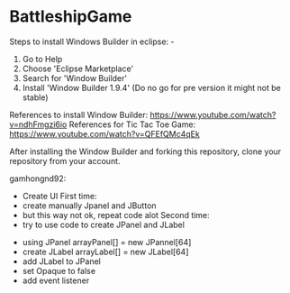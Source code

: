 # BattleshipGame

Steps to install Windows Builder in eclipse: -

1. Go to Help
2. Choose 'Eclipse Marketplace'
3. Search for 'Window Builder'
4. Install 'Window Builder 1.9.4' (Do no go for pre version it might not be stable)

References to install Window Builder: https://www.youtube.com/watch?v=ndhFmgzi6io
References for Tic Tac Toe Game: https://www.youtube.com/watch?v=QFEfQMc4qEk

After installing the Window Builder and forking this repository, clone your repository from your account.

gamhongnd92:
- Create UI
First time: 
- create manually Jpanel and JButton
- but this way not ok, repeat code alot
Second time: 
- try to use code to create JPanel and JLabel
+ using JPanel arrayPanel[] = new JPannel[64]
+ create JLabel arrayLabel[] = new JLabel[64]
+ add JLabel to JPanel
+ set Opaque to false
+ add event listener
